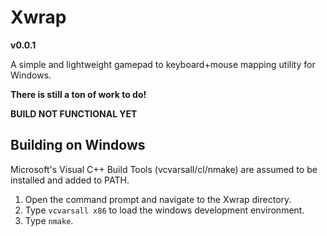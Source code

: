 # Xwrap
**v0.0.1**

A simple and lightweight gamepad to 
keyboard+mouse mapping utility for 
Windows. 

**There is still a ton of
work to do!**

**BUILD NOT FUNCTIONAL YET**

## Building on Windows
Microsoft's Visual C++ Build Tools 
(vcvarsall/cl/nmake) are assumed to be 
installed and added to PATH.
1) Open the command prompt and navigate 
   to the Xwrap directory.
2) Type `vcvarsall x86` to load the 
   windows development environment.
3) Type `nmake`.
